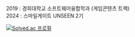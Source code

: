 
<br>

2019 : 경희대학교 소프트웨어융합학과 (게임콘텐츠 트랙)  
2024 : 스마일게이트 UNSEEN 2기






[![Solved.ac
프로필](http://mazassumnida.wtf/api/mini/generate_badge?boj=j2on)](https://solved.ac/j2on)
<br><br>


<!---
J2on/J2on is a ✨ special ✨ repository because its `README.md` (this file) appears on your GitHub profile.
You can click the Preview link to take a look at your changes.
--->

